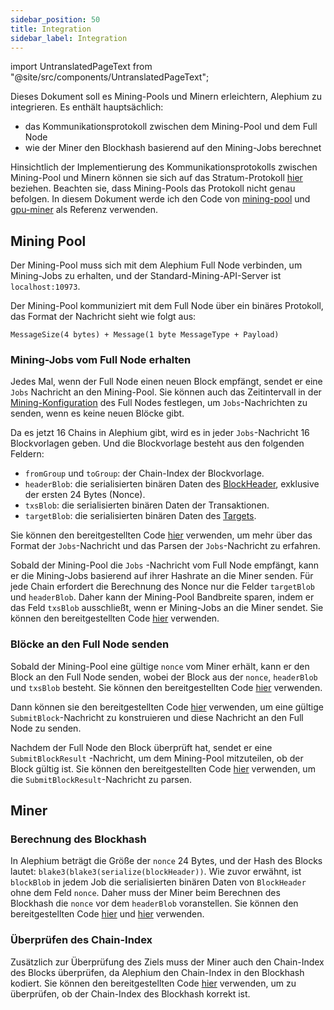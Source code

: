 ```yaml
---
sidebar_position: 50
title: Integration
sidebar_label: Integration
---
```


import UntranslatedPageText from "@site/src/components/UntranslatedPageText";

<UntranslatedPageText />

Dieses Dokument soll es Mining-Pools und Minern erleichtern, Alephium zu integrieren. Es enthält hauptsächlich:

* das Kommunikationsprotokoll zwischen dem Mining-Pool und dem Full Node
* wie der Miner den Blockhash basierend auf den Mining-Jobs berechnet

Hinsichtlich der Implementierung des Kommunikationsprotokolls zwischen Mining-Pool und Minern können sie sich auf das Stratum-Protokoll [hier](alephium-stratum.md) beziehen. Beachten sie, dass Mining-Pools das Protokoll nicht genau befolgen.
In diesem Dokument werde ich den Code von [mining-pool](https://github.com/alephium/mining-pool) und [gpu-miner](https://github.com/alephium/gpu-miner) als Referenz verwenden.


## Mining Pool

Der Mining-Pool muss sich mit dem Alephium Full Node verbinden, um Mining-Jobs zu erhalten, und der Standard-Mining-API-Server ist `localhost:10973`.

Der Mining-Pool kommuniziert mit dem Full Node über ein binäres Protokoll, das Format der Nachricht sieht wie folgt aus:

```
MessageSize(4 bytes) + Message(1 byte MessageType + Payload)
```

### Mining-Jobs vom Full Node erhalten

Jedes Mal, wenn der Full Node einen neuen Block empfängt, sendet er eine `Jobs` Nachricht an den Mining-Pool. Sie können auch das Zeitintervall in der [Mining-Konfiguration](https://github.com/alephium/alephium/blob/master/flow/src/main/resources/system_prod.conf.tmpl#L6) des Full Nodes festlegen, um `Jobs`-Nachrichten zu senden, wenn es keine neuen Blöcke gibt.

Da es jetzt 16 Chains in Alephium gibt, wird es in jeder `Jobs`-Nachricht 16 Blockvorlagen geben. Und die Blockvorlage besteht aus den folgenden Feldern:

* `fromGroup` und `toGroup`: der Chain-Index der Blockvorlage.
* `headerBlob`: die serialisierten binären Daten des [BlockHeader](https://github.com/alephium/alephium/blob/master/protocol/src/main/scala/org/alephium/protocol/model/BlockHeader.scala#L28), exklusive der ersten 24 Bytes (Nonce).
* `txsBlob`: die serialisierten binären Daten der Transaktionen.
* `targetBlob`: die serialisierten binären Daten des [Targets](https://github.com/alephium/alephium/blob/master/protocol/src/main/scala/org/alephium/protocol/model/Target.scala#L32).

Sie können den bereitgestellten Code [hier](https://github.com/alephium/mining-pool/blob/master/lib/messages.js) verwenden, um mehr über das Format der `Jobs`-Nachricht und das Parsen der `Jobs`-Nachricht zu erfahren.

Sobald der Mining-Pool die `Jobs` -Nachricht vom Full Node empfängt, kann er die Mining-Jobs basierend auf ihrer Hashrate an die Miner senden. Für jede Chain erfordert die Berechnung des Nonce nur die Felder `targetBlob` und `headerBlob`. Daher kann der Mining-Pool Bandbreite sparen, indem er das Feld `txsBlob` ausschließt, wenn er Mining-Jobs an die Miner sendet. Sie können den bereitgestellten Code [hier](https://github.com/alephium/mining-pool/blob/master/lib/blockTemplate.js#L51) verwenden.

### Blöcke an den Full Node senden

Sobald der Mining-Pool eine gültige `nonce` vom Miner erhält, kann er den Block an den Full Node senden, wobei der Block aus der `nonce`, `headerBlob` und `txsBlob` besteht. Sie können den bereitgestellten Code [hier](https://github.com/alephium/mining-pool/blob/master/lib/pool.js#L119) verwenden.

Dann können sie den bereitgestellten Code [hier](https://github.com/alephium/mining-pool/blob/master/lib/daemon.js#L49) verwenden, um eine gültige `SubmitBlock`-Nachricht zu konstruieren und diese Nachricht an den Full Node zu senden.

Nachdem der Full Node den Block überprüft hat, sendet er eine `SubmitBlockResult` -Nachricht, um dem Mining-Pool mitzuteilen, ob der Block gültig ist. Sie können den bereitgestellten Code [hier](https://github.com/alephium/mining-pool/blob/master/lib/messages.js#L72) verwenden, um die `SubmitBlockResult`-Nachricht zu parsen.

## Miner

### Berechnung des Blockhash

In Alephium beträgt die Größe der `nonce` 24 Bytes, und der Hash des Blocks lautet: `blake3(blake3(serialize(blockHeader))`. Wie zuvor erwähnt, ist `blockBlob` in jedem Job die serialisierten binären Daten von `BlockHeader` ohne dem Feld `nonce`. Daher muss der Miner beim Berechnen des Blockhash die `nonce` vor dem `headerBlob` voranstellen. Sie können den bereitgestellten Code [hier](https://github.com/alephium/gpu-miner/blob/master/src/worker.h#L135) und [hier](https://github.com/alephium/gpu-miner/blob/master/src/blake3/original-blake.hpp#L314) verwenden.

### Überprüfen des Chain-Index

Zusätzlich zur Überprüfung des Ziels muss der Miner auch den Chain-Index des Blocks überprüfen, da Alephium den Chain-Index in den Blockhash kodiert. Sie können den bereitgestellten Code [hier](https://github.com/alephium/gpu-miner/blob/master/src/blake3/original-blake.hpp#LL303C2-L303C2) verwenden, um zu überprüfen, ob der Chain-Index des Blockhash korrekt ist.

